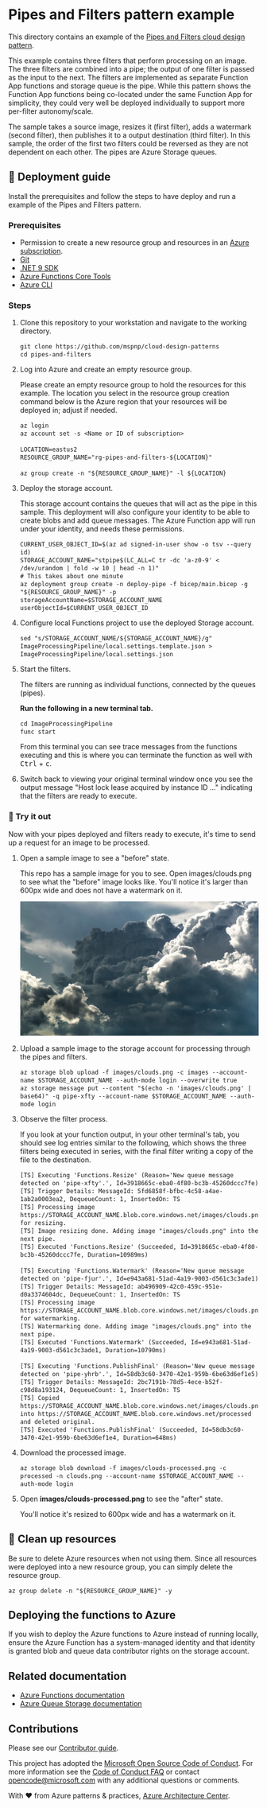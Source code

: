 ﻿# Pipes and Filters pattern example

This directory contains an example of the [Pipes and Filters cloud design pattern](https://learn.microsoft.com/azure/architecture/patterns/pipes-and-filters).

This example contains three filters that perform processing on an image. The three filters are combined into a pipe; the output of one filter is passed as the input to the next. The filters are implemented as separate Function App functions and storage queue is the pipe. While this pattern shows the Function App functions being co-located under the same Function App for simplicity, they could very well be deployed individually to support more per-filter autonomy/scale.

The sample takes a source image, resizes it (first filter), adds a watermark (second filter), then publishes it to a output destination (third filter). In this sample, the order of the first two filters could be reversed as they are not dependent on each other. The pipes are Azure Storage queues.

## :rocket: Deployment guide

Install the prerequisites and follow the steps to have deploy and run a example of the Pipes and Filters pattern.

### Prerequisites

- Permission to create a new resource group and resources in an [Azure subscription](https://azure.com/free).
- [Git](https://git-scm.com/downloads)
- [.NET 9 SDK](https://dotnet.microsoft.com/download/dotnet/9.0)
- [Azure Functions Core Tools](https://learn.microsoft.com/azure/azure-functions/functions-run-local#install-the-azure-functions-core-tools)
- [Azure CLI](https://learn.microsoft.com/cli/azure/install-azure-cli)

### Steps

1. Clone this repository to your workstation and navigate to the working directory.

   ```shell
   git clone https://github.com/mspnp/cloud-design-patterns
   cd pipes-and-filters
   ```

1. Log into Azure and create an empty resource group.

   Please create an empty resource group to hold the resources for this example. The location you select in the resource group creation command below is the Azure region that your resources will be deployed in; adjust if needed.

   ```azurecli
   az login
   az account set -s <Name or ID of subscription>

   LOCATION=eastus2
   RESOURCE_GROUP_NAME="rg-pipes-and-filters-${LOCATION}"
   
   az group create -n "${RESOURCE_GROUP_NAME}" -l ${LOCATION}
   ```

1. Deploy the storage account.

   This storage account contains the queues that will act as the pipe in this sample. This deployment will also configure your identity to be able to create blobs and add queue messages. The Azure Function app will run under your identity, and needs these permissions.

   ```azurecli
   CURRENT_USER_OBJECT_ID=$(az ad signed-in-user show -o tsv --query id)
   STORAGE_ACCOUNT_NAME="stpipe$(LC_ALL=C tr -dc 'a-z0-9' < /dev/urandom | fold -w 10 | head -n 1)"
   # This takes about one minute
   az deployment group create -n deploy-pipe -f bicep/main.bicep -g "${RESOURCE_GROUP_NAME}" -p storageAccountName=$STORAGE_ACCOUNT_NAME userObjectId=$CURRENT_USER_OBJECT_ID
   ```

1. Configure local Functions project to use the deployed Storage account.

   ```shell
   sed "s/STORAGE_ACCOUNT_NAME/${STORAGE_ACCOUNT_NAME}/g" ImageProcessingPipeline/local.settings.template.json > ImageProcessingPipeline/local.settings.json
   ```

1. Start the filters.

   The filters are running as individual functions, connected by the queues (pipes).

   **Run the following in a new terminal tab.**

   ```shell
   cd ImageProcessingPipeline
   func start
   ```

   From this terminal you can see trace messages from the functions executing and this is where you can terminate the function as well with <kbd>Ctrl</kbd> + <kbd>c</kbd>.

1. Switch back to viewing your original terminal window once you see the output message "Host lock lease acquired by instance ID ..." indicating that the filters are ready to execute.

### :checkered_flag: Try it out

Now with your pipes deployed and filters ready to execute, it's time to send up a request for an image to be processed.

1. Open a sample image to see a "before" state.

   This repo has a sample image for you to see. Open images/clouds.png to see what the "before" image looks like. You'll notice it's larger than 600px wide and does not have a watermark on it.

   ![A picture of fluffy clouds in a blue sky](./images/clouds.png)

1. Upload a sample image to the storage account for processing through the pipes and filters.

   ```azurecli
   az storage blob upload -f images/clouds.png -c images --account-name $STORAGE_ACCOUNT_NAME --auth-mode login --overwrite true
   az storage message put --content "$(echo -n 'images/clouds.png' | base64)" -q pipe-xfty --account-name $STORAGE_ACCOUNT_NAME --auth-mode login
   ```

1. Observe the filter process.

   If you look at your function output, in your other terminal's tab, you should see log entries similar to the following, which shows the three filters being executed in series, with the final filter writing a copy of the file to the destination.

   ```output
   [TS] Executing 'Functions.Resize' (Reason='New queue message detected on 'pipe-xfty'.', Id=3918665c-eba0-4f80-bc3b-45260dccc7fe)
   [TS] Trigger Details: MessageId: 5fd6858f-bfbc-4c58-a4ae-1ab2a0003ea2, DequeueCount: 1, InsertedOn: TS
   [TS] Processing image https://STORAGE_ACCOUNT_NAME.blob.core.windows.net/images/clouds.png for resizing.
   [TS] Image resizing done. Adding image "images/clouds.png" into the next pipe.
   [TS] Executed 'Functions.Resize' (Succeeded, Id=3918665c-eba0-4f80-bc3b-45260dccc7fe, Duration=10989ms)

   [TS] Executing 'Functions.Watermark' (Reason='New queue message detected on 'pipe-fjur'.', Id=e943a681-51ad-4a19-9003-d561c3c3ade1)
   [TS] Trigger Details: MessageId: ab496909-42c0-459c-951e-d0a3374604dc, DequeueCount: 1, InsertedOn: TS
   [TS] Processing image https://STORAGE_ACCOUNT_NAME.blob.core.windows.net/images/clouds.png for watermarking.
   [TS] Watermarking done. Adding image "images/clouds.png" into the next pipe.
   [TS] Executed 'Functions.Watermark' (Succeeded, Id=e943a681-51ad-4a19-9003-d561c3c3ade1, Duration=10790ms)

   [TS] Executing 'Functions.PublishFinal' (Reason='New queue message detected on 'pipe-yhrb'.', Id=58db3c60-3470-42e1-959b-6be63d6ef1e5)
   [TS] Trigger Details: MessageId: 2bc7191b-78d5-4ece-b52f-c98d8a193124, DequeueCount: 1, InsertedOn: TS
   [TS] Copied https://STORAGE_ACCOUNT_NAME.blob.core.windows.net/images/clouds.png into https://STORAGE_ACCOUNT_NAME.blob.core.windows.net/processed and deleted original.
   [TS] Executed 'Functions.PublishFinal' (Succeeded, Id=58db3c60-3470-42e1-959b-6be63d6ef1e4, Duration=648ms)
   ```

1. Download the processed image.

   ```azurecli
   az storage blob download -f images/clouds-processed.png -c processed -n clouds.png --account-name $STORAGE_ACCOUNT_NAME --auth-mode login
   ```

1. Open **images/clouds-processed.png** to see the "after" state.

   You'll notice it's resized to 600px wide and has a watermark on it.

## :broom: Clean up resources

Be sure to delete Azure resources when not using them. Since all resources were deployed into a new resource group, you can simply delete the resource group.

```azurecli
az group delete -n "${RESOURCE_GROUP_NAME}" -y
```

## Deploying the functions to Azure

If you wish to deploy the Azure functions to Azure instead of running locally, ensure the Azure Function has a system-managed identity and that identity is granted blob and queue data contributor rights on the storage account.

## Related documentation

- [Azure Functions documentation](https://learn.microsoft.com/azure/azure-functions/)
- [Azure Queue Storage documentation](https://learn.microsoft.com/azure/storage/queues/storage-queues-introduction)

## Contributions

Please see our [Contributor guide](../CONTRIBUTING.md).

This project has adopted the [Microsoft Open Source Code of Conduct](https://opensource.microsoft.com/codeofconduct/). For more information see the [Code of Conduct FAQ](https://opensource.microsoft.com/codeofconduct/faq/) or contact <opencode@microsoft.com> with any additional questions or comments.

With :heart: from Azure patterns & practices, [Azure Architecture Center](https://azure.com/architecture).
